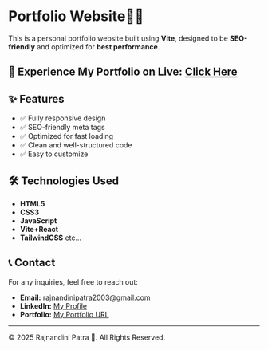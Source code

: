 # Portfolio Website🚀🚀

This is a personal portfolio website built using **Vite**, designed to be **SEO-friendly** and optimized for **best performance**.

## 🔗 **Experience My Portfolio on Live:** [Click Here](https://your-portfolio.com)


## ✨ Features
- ✅ Fully responsive design
- ✅ SEO-friendly meta tags
- ✅ Optimized for fast loading
- ✅ Clean and well-structured code
- ✅ Easy to customize


## 🛠 Technologies Used
- **HTML5**
- **CSS3**
- **JavaScript**
- **Vite+React**
- **TailwindCSS** etc...


## 📞 Contact
For any inquiries, feel free to reach out:
- **Email:** rajnandinipatra2003@gmail.com
- **LinkedIn:** [My Profile](https://www.linkedin.com/in/rajnandinipatra2003/)
- **Portfolio:** [My Portfolio URL](https://your-portfolio.com)

---
© 2025 Rajnandini Patra 🩵. All Rights Reserved.